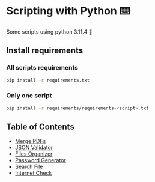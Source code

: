 # Scripting with Python ⌨️

Some scripts using python 3.11.4 🐍

## Install requirements

### All scripts requirements

```bash
pip install -r requirements.txt
```

### Only one script

```bash
pip install -r requirements/requirements-<script>.txt
```

## Table of Contents

- [Merge PDFs](docs/merge_pdfs.md)
- [JSON Validator](docs/json_val.md)
- [Files Organizer](docs/organizer.md)
- [Password Generator](docs/pypass.md)
- [Search File](docs/search.md)
- [Internet Check](docs/internet.md)
